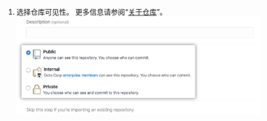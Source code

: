 1. 选择仓库可见性。 更多信息请参阅“[关于仓库](/repositories/creating-and-managing-repositories/about-repositories#about-repository-visibility)”。 ![选择仓库可见性的单选按钮](/assets/images/help/repository/create-repository-public-private.png)
